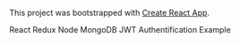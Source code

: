 This project was bootstrapped with [Create React App](https://github.com/facebook/create-react-app).

React Redux Node MongoDB JWT Authentification Example